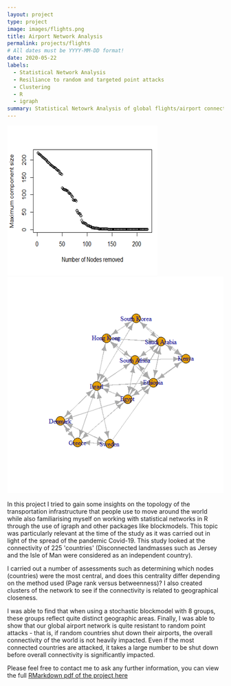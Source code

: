 ```yaml
---
layout: project
type: project
image: images/flights.png
title: Airport Network Analysis
permalink: projects/flights
# All dates must be YYYY-MM-DD format! 
date: 2020-05-22
labels:
  - Statistical Network Analysis
  - Resiliance to random and targeted point attacks
  - Clustering
  - R
  - igraph
summary: Statistical Netowrk Analysis of global flights/airport connections
---
```


<div class="ui medium rounded images">
  <img class="ui image" src="../images/node.png">
  <img class="ui image" src="../images/connect.png">
</div>

In this project I tried to gain some insights on the topology of the transportation infrastructure that people use to move around the world while also familiarising myself on working with statistical networks in R through the use of igraph and other packages like blockmodels. This topic was particularly relevant at the time of the study as it was carried out  in light of the spread of the pandemic Covid-19. This study looked at the connectivity of 225 'countries' (Disconnected landmasses such as Jersey and the Isle of Man were considered as an independent country).

I carried out a number of assessments such as determining which nodes (countries) were the most central, and does this centrality differ depending on the method used (Page rank versus betweenness)? I also created clusters of the network to see if the connectivity is related to geographical closeness. 

I was able to find that when using a stochastic blockmodel with 8 groups, these groups reflect quite distinct geographic areas. Finally, I was able to show that our global airport network is quite resistant to random point attacks - that is, if random countries shut down their airports, the overall connectivity of the world is not heavily impacted. Even if the most connected countries are attacked, it takes a large number to be shut down before overall connectivity is significantly impacted.


Please feel free to contact me to ask any further information, you can view the full [RMarkdown pdf of the project here ](https://seanmc64.github.io/flights1.pdf)

